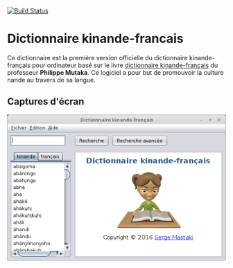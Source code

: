 [![Build Status](https://travis-ci.com/sergemastaki/dico_kinande.svg?branch=master)](https://travis-ci.com/sergemastaki/dico_kinande)

# Dictionnaire kinande-francais

Ce dictionnaire est la première version officielle du dictionnaire kinande-français pour ordinateur basé sur le livre [dictionnaire kinande-français](http://www.google.cd/url?q=http://www.africamuseum.be/museum/research/publications/rmca/online/online-kinande.pdf) du professeur __Philippe Mutaka__. Ce logiciel a pour but de promouvoir la culture nande au travers de sa langue.

## Captures d'écran

![Capture d'écran](screenshot/dico_kinande_screenshot.png)
